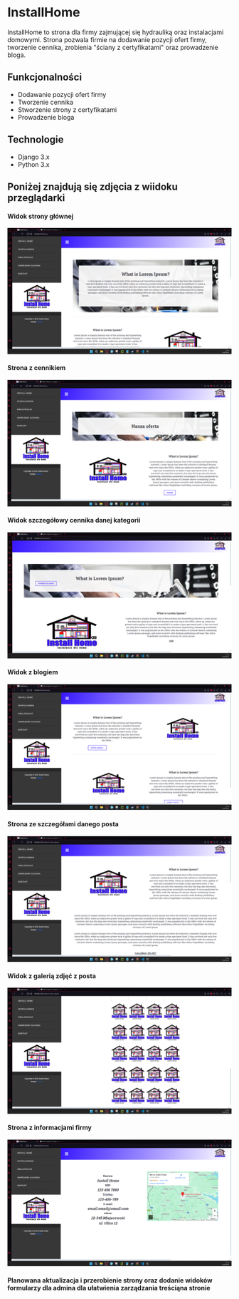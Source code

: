 <h1>InstallHome</h1>

<p>InstallHome to strona dla firmy zajmującej się hydrauliką oraz instalacjami domowymi. Strona pozwala firmie na dodawanie pozycji ofert firmy, tworzenie cennika, zrobienia "ściany z certyfikatami" oraz prowadzenie bloga.</p>

<h2>Funkcjonalności</h2>
<ul>
    <li>Dodawanie pozycji ofert firmy</li>
    <li>Tworzenie cennika</li>
<li>Stworzenie strony z certyfikatami</li>
<li>Prowadzenie bloga</li>
</ul>

<h2>Technologie</h2>
<ul>
    <li>Django 3.x</li>
    <li>Python 3.x</li>
</ul>


<h2>Poniżej znajdują się zdjęcia z wiidoku przeglądarki</h2>

<h4>Widok strony głównej</h4>
<img src="images/1.png">
<h4>Strona z cennikiem</h4>
<img src="images/2.png">
<h4>Widok szczegółowy cennika danej kategorii</h4>
<img src="images/3.png">
<h4>Widok z blogiem</h4>
<img src="images/4.png">
<h4>Strona ze szczegółami danego posta</h4>
<img src="images/5.png">
<h4>Widok z galerią zdjęć z posta</h4>
<img src="images/6.png">
<h4>Strona z informacjami firmy</h4>
<img src="images/7.png">

<h4>Planowana aktualizacja i przerobienie strony oraz dodanie widoków formularzy dla admina dla ułatwienia zarządzania treściąna stronie</h4>
